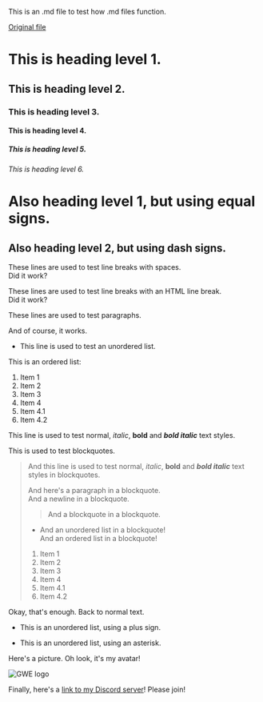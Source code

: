 This is an .md file to test how .md files function.

[Original file](https://gamingwithevets.github.io/stuff/test.md)

# This is heading level 1.

## This is heading level 2.

### This is heading level 3.

#### This is heading level 4.

##### This is heading level 5.

###### This is heading level 6.

Also heading level 1, but using equal signs.
===============

Also heading level 2, but using dash signs.
---------------

These lines are used to test line breaks with spaces.  
Did it work?

These lines are used to test line breaks with an HTML line break.<br>
Did it work?

These lines are used to test paragraphs.

And of course, it works.

- This line is used to test an unordered list.

This is an ordered list:

1. Item 1
3. Item 2
3. Item 3
7. Item 4
  6. Item 4.1
  9. Item 4.2

This line is used to test normal, *italic*, **bold** and ***bold italic*** text styles.

This is used to test blockquotes.
> And this line is used to test normal, *italic*, **bold** and ***bold italic*** text styles in blockquotes.
>
> And here's a paragraph in a blockquote.  
> And a newline in a blockquote.  
>> And a blockquote in a blockquote.  
>- And an unordered list in a blockquote!  
> And an ordered list in a blockquote!  
> 1. Item 1
> 3. Item 2
> 3. Item 3
> 7. Item 4
>   6. Item 4.1
>   9. Item 4.2

Okay, that's enough. Back to normal text.

+ This is an unordered list, using a plus sign.
* This is an unordered list, using an asterisk.

Here's a picture. Oh look, it's my avatar!

![GWE logo](https://gamingwithevets.github.io/stuff/GWE.png)

Finally, here's a [link to my Discord server](https://gamingwithevets.github.io/redirector/discord.html)! Please join!
